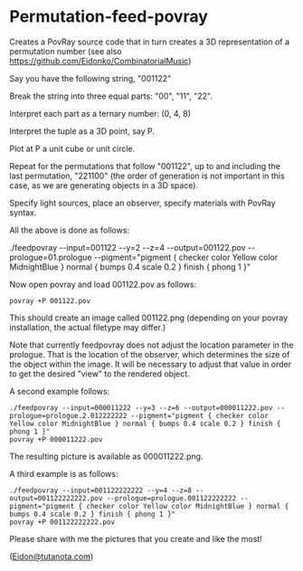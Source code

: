 # Permutation-feed-povray
Creates a PovRay source code that in turn creates a 3D representation of a permutation number (see also https://github.com/Eidonko/CombinatorialMusic) 

Say you have the following string, "001122"

Break the string into three equal parts: "00", "11", "22".

Interpret each part as a ternary number: (0, 4, 8)

Interpret the tuple as a 3D point, say P.

Plot at P a unit cube or unit circle.

Repeat for the permutations that follow "001122", up to and including the last permutation, "221100"
(the order of generation is not important in this case, as we are generating objects in a 3D space).

Specify light sources, place an observer, specify materials with PovRay syntax.


All the above is done as follows:

./feedpovray --input=001122 --y=2 --z=4 --output=001122.pov --prologue=01.prologue --pigment="pigment { checker color Yellow color MidnightBlue } normal { bumps 0.4 scale 0.2 }  finish { phong 1 }"

Now open povray and load 001122.pov as follows:

    povray +P 001122.pov

This should create an image called 001122.png (depending on your povray installation, the actual filetype may differ.)

Note that currently feedpovray does not adjust the location parameter in the prologue. That is the location
of the observer, which determines the size of the object within the image. It will be necessary to adjust
that value in order to get the desired "view" to the rendered object.


A second example follows:

    ./feedpovray --input=000011222 --y=3 --z=6 --output=000011222.pov --prologue=prologue.2.012222222 --pigment="pigment { checker color Yellow color MidnightBlue } normal { bumps 0.4 scale 0.2 } finish { phong 1 }"
    povray +P 000011222.pov

The resulting picture is available as 000011222.png.


A third example is as follows:

    ./feedpovray --input=001122222222 --y=4 --z=8 --output=001122222222.pov --prologue=prologue.001122222222 --pigment="pigment { checker color Yellow color MidnightBlue } normal { bumps 0.4 scale 0.2 } finish { phong 1 }"
    povray +P 001122222222.pov

Please share with me the pictures that you create and like the most!

(Eidon@tutanota.com)

